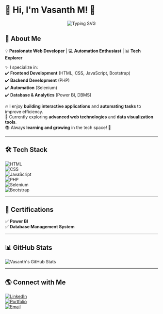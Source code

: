 # 👋 Hi, I'm Vasanth M! 🚀  

<p align="center">
  <img src="https://readme-typing-svg.herokuapp.com?font=Fira+Code&size=22&pause=1000&color=F75C7E&width=435&lines=Web+Developer+%7C+Automation+Enthusiast;Passionate+about+Selenium+and+PHP;Exploring+Power+BI+%26+DBMS;Always+learning+new+technologies!" alt="Typing SVG" />
</p>


## 🚀 About Me  
💡 **Passionate Web Developer** | 💻 **Automation Enthusiast** | 📊 **Tech Explorer**  

✨ I specialize in:  
✔️ **Frontend Development** (HTML, CSS, JavaScript, Bootstrap)  
✔️ **Backend Development** (PHP)  
✔️ **Automation** (Selenium)  
✔️ **Database & Analytics** (Power BI, DBMS)  

🔥 I enjoy **building interactive applications** and **automating tasks** to improve efficiency.  
🎯 Currently exploring **advanced web technologies** and **data visualization tools**.  
📚 Always **learning and growing** in the tech space! 🚀  

---

## 🛠 Tech Stack  
![HTML](https://img.shields.io/badge/-HTML-orange?style=flat-square&logo=html5)  
![CSS](https://img.shields.io/badge/-CSS-blue?style=flat-square&logo=css3)  
![JavaScript](https://img.shields.io/badge/-JavaScript-yellow?style=flat-square&logo=javascript)  
![PHP](https://img.shields.io/badge/-PHP-blueviolet?style=flat-square&logo=php)  
![Selenium](https://img.shields.io/badge/-Selenium-green?style=flat-square&logo=selenium)  
![Bootstrap](https://img.shields.io/badge/-Bootstrap-purple?style=flat-square&logo=bootstrap)  

---

## 📜 Certifications  
✅ **Power BI**  
✅ **Database Management System**  

---

## 📊 GitHub Stats  
![Vasanth's GitHub Stats](https://github-readme-stats.vercel.app/api?username=VasanthMahalingam&show_icons=true&theme=radical)  

---

## 🌎 Connect with Me  
[![LinkedIn](https://img.shields.io/badge/-LinkedIn-blue?style=for-the-badge&logo=linkedin)](https://www.linkedin.com/in/m-vasanth-8827312a4/)  
[![Portfolio](https://img.shields.io/badge/-Portfolio-darkgreen?style=for-the-badge&logo=web)](your-portfolio-link)  
[![Email](https://img.shields.io/badge/-Email-red?style=for-the-badge&logo=gmail)](mailto:michaelvasanth@gmail.com)  
